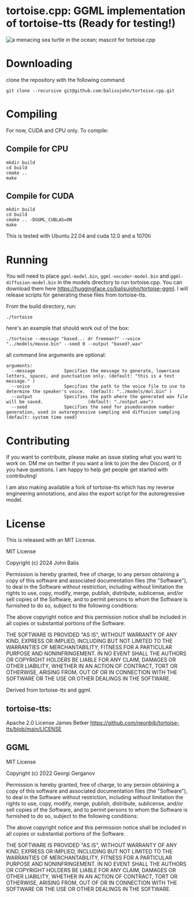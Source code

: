 # tortoise.cpp: GGML implementation of tortoise-tts (Ready for testing!)

![a menacing sea turtle in the ocean; mascot for tortoise.cpp](https://github.com/balisujohn/tortoise.cpp/blob/master/assets/tortoiselogo.png?raw=true)

# Downloading
clone the repository with the following command
````
git clone --recursive git@github.com:balisujohn/tortoise.cpp.git
````
# Compiling
For now, CUDA and CPU only. To compile:

## Compile for CPU
````
mkdir build
cd build
cmake .. 
make
````

## Compile for CUDA
````
mkdir build
cd build
cmake .. -DGGML_CUBLAS=ON
make
````
This is tested with Ubuntu 22.04 and cuda 12.0 and a 1070ti

# Running
You will need to place `ggml-model.bin`, `ggml-vocoder-model.bin` and `ggml-diffusion-model.bin` in the models directory to run tortoise.cpp. You can download them here https://huggingface.co/balisujohn/tortoise-ggml. I will release scripts for generating these files from tortoise-tts.

From the build directory, run:
````
./tortoise
````
here's an example that should work out of the box:
````
./tortoise --message "based... dr freeman?" --voice "../models/mouse.bin" --seed 0 --output "based?.wav"
````
all command line arguments are optional:

````
arguments:
  --message           Specifies the message to generate, lowercase letters, spaces, and punctuation only. (default: "this is a test message." )
  --voice             Specifies the path to the voice file to use to determine the speaker's voice.  (default: "../models/mol.bin" )
  --output            Specifies the path where the generated wav file will be saved.                 (default: "./output.wav")
  --seed              Specifies the seed for psuedorandom number generation, used in autoregressive sampling and diffusion sampling (default: system time seed)
````


# Contributing
If you want to contribute, please make an issue stating what you want to work on. DM me on twitter if you want a link to join the dev Discord, or if you have questions. I am happy to help get people get started with contributing!

I am also making available a fork of tortoise-tts which has my reverse engineering annotations, and also the export script for the autoregressive model.

# License

This is released with an MIT License.

MIT License

Copyright (c) 2024 John Balis

Permission is hereby granted, free of charge, to any person obtaining a copy
of this software and associated documentation files (the "Software"), to deal
in the Software without restriction, including without limitation the rights
to use, copy, modify, merge, publish, distribute, sublicense, and/or sell
copies of the Software, and to permit persons to whom the Software is
furnished to do so, subject to the following conditions:

The above copyright notice and this permission notice shall be included in all
copies or substantial portions of the Software.

THE SOFTWARE IS PROVIDED "AS IS", WITHOUT WARRANTY OF ANY KIND, EXPRESS OR
IMPLIED, INCLUDING BUT NOT LIMITED TO THE WARRANTIES OF MERCHANTABILITY,
FITNESS FOR A PARTICULAR PURPOSE AND NONINFRINGEMENT. IN NO EVENT SHALL THE
AUTHORS OR COPYRIGHT HOLDERS BE LIABLE FOR ANY CLAIM, DAMAGES OR OTHER
LIABILITY, WHETHER IN AN ACTION OF CONTRACT, TORT OR OTHERWISE, ARISING FROM,
OUT OF OR IN CONNECTION WITH THE SOFTWARE OR THE USE OR OTHER DEALINGS IN THE
SOFTWARE.


Derived from tortoise-tts and ggml.

## tortoise-tts:
Apache 2.0 License James Betker
https://github.com/neonbjb/tortoise-tts/blob/main/LICENSE

## GGML
MIT License

Copyright (c) 2022 Georgi Gerganov

Permission is hereby granted, free of charge, to any person obtaining a copy
of this software and associated documentation files (the "Software"), to deal
in the Software without restriction, including without limitation the rights
to use, copy, modify, merge, publish, distribute, sublicense, and/or sell
copies of the Software, and to permit persons to whom the Software is
furnished to do so, subject to the following conditions:

The above copyright notice and this permission notice shall be included in all
copies or substantial portions of the Software.

THE SOFTWARE IS PROVIDED "AS IS", WITHOUT WARRANTY OF ANY KIND, EXPRESS OR
IMPLIED, INCLUDING BUT NOT LIMITED TO THE WARRANTIES OF MERCHANTABILITY,
FITNESS FOR A PARTICULAR PURPOSE AND NONINFRINGEMENT. IN NO EVENT SHALL THE
AUTHORS OR COPYRIGHT HOLDERS BE LIABLE FOR ANY CLAIM, DAMAGES OR OTHER
LIABILITY, WHETHER IN AN ACTION OF CONTRACT, TORT OR OTHERWISE, ARISING FROM,
OUT OF OR IN CONNECTION WITH THE SOFTWARE OR THE USE OR OTHER DEALINGS IN THE
SOFTWARE.
